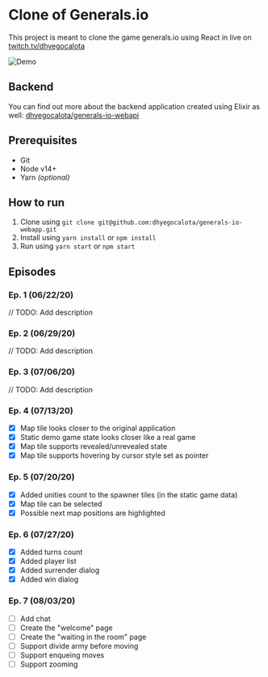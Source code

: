 # Clone of Generals.io
This project is meant to clone the game generals.io using React in live on [twitch.tv/dhyegocalota](https://twitch.tv/dhyegocalota)

![Demo](https://raw.githubusercontent.com/dhyegocalota/generals-io-webapp/master/demo.png)

## Backend
You can find out more about the backend application created using Elixir as well: [dhyegocalota/generals-io-webapi](https://github.com/dhyegocalota/generals-io-webapi)

## Prerequisites
- Git
- Node v14+
- Yarn *(optional)*

## How to run
1. Clone using `git clone git@github.com:dhyegocalota/generals-io-webapp.git`
2. Install using `yarn install` or `npm install`
3. Run using `yarn start` or `npm start`

## Episodes

### Ep. 1 (06/22/20)
// TODO: Add description

### Ep. 2 (06/29/20)
// TODO: Add description

### Ep. 3 (07/06/20)
// TODO: Add description

### Ep. 4 (07/13/20)
- [x] Map tile looks closer to the original application
- [x] Static demo game state looks closer like a real game
- [x] Map tile supports revealed/unrevealed state
- [x] Map tile supports hovering by cursor style set as pointer

### Ep. 5 (07/20/20)
- [x] Added unities count to the spawner tiles (in the static game data)
- [x] Map tile can be selected
- [x] Possible next map positions are highlighted

### Ep. 6 (07/27/20)
- [x] Added turns count
- [x] Added player list
- [x] Added surrender dialog
- [x] Added win dialog

### Ep. 7 (08/03/20)
- [ ] Add chat
- [ ] Create the "welcome" page
- [ ] Create the "waiting in the room" page
- [ ] Support divide army before moving
- [ ] Support enqueing moves
- [ ] Support zooming